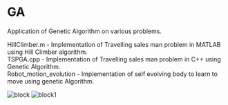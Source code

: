 # GA
 Application of Genetic Algorithm on various problems.
 
 HillClimber.m - Implementation of Travelling sales man problem in MATLAB using Hill Climber algorithm.<br />
 TSPGA.cpp - Implementation of Travelling sales man problem in C++ using Genetic Algorithm.<br />
 Robot_motion_evolution - Implementation of self evolving body to learn to move using genetic Algorithm.<br />
 
 ![block](https://user-images.githubusercontent.com/20740655/55054345-e52e0d00-5035-11e9-86ca-716a2a267036.jpg)
![block1](https://user-images.githubusercontent.com/20740655/55054346-e52e0d00-5035-11e9-9e6a-b23e734a3700.jpg)
